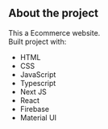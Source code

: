 ## __About the project__  
This a Ecommerce website.  
Built project with:   
 - HTML
 - CSS
 - JavaScript
 - Typescript
 - Next JS
 - React
 - Firebase
 - Material UI
   
